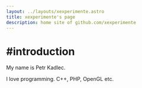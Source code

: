 ```yaml
---
layout: ../layouts/xexperimente.astro
title: xexperimente's page
description: home site of github.com/xexperimente
---
```

# #introduction

My name is Petr Kadlec.

I love programming. C++, PHP, OpenGL etc.
